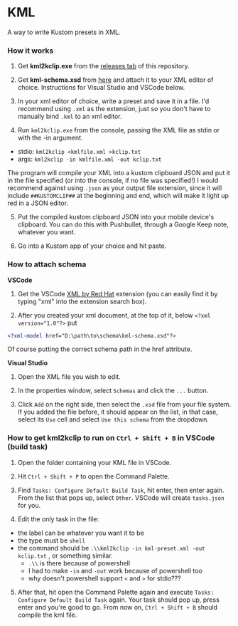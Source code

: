 # KML
A way to write Kustom presets in XML.


### How it works
1. Get **kml2kclip.exe** from the [releases tab](https://github.com/theothertored/kml/releases) of this repository.

2. Get **kml-schema.xsd** from [here](https://github.com/theothertored/kml/blob/master/kml2kclip/schema/kml-schema.xsd) and attach it to your XML editor of choice. Instructions for Visual Studio and VSCode below.

3. In your xml editor of choice, write a preset and save it in a file. I'd recommend using `.xml` as the extension, just so you don't have to manually bind `.kml` to an xml editor.

4. Run `kml2kclip.exe` from the console, passing the XML file as stdin or with the -in argument.
 - stdio: `kml2kclip <kmlfile.xml >kclip.txt`
 - args: `kml2kclip -in kmlfile.xml -out kclip.txt`  

 The program will compile your XML into a kustom clipboard JSON and put it in the file specified (or into the console, if no file was specified!)
 I would recommend against using `.json` as your output file extension, since it will include `##KUSTOMCLIP##` at the beginning and end, which will make it light up red in a JSON editor.

5. Put the compiled kustom clipboard JSON into your mobile device's clipboard. You can do this with Pushbullet, through a Google Keep note, whatever you want.

6. Go into a Kustom app of your choice and hit paste.

### How to attach schema

**VSCode**

1. Get the VSCode [XML by Red Hat](https://marketplace.visualstudio.com/items?itemName=redhat.vscode-xml) extension (you can easily find it by typing "xml" into the extension search box).

2. After you created your xml document, at the top of it, below `<?xml version="1.0"?>` put
```xml
<?xml-model href="D:\path\to\schema\kml-schema.xsd"?>
```
 Of course putting the correct schema path in the href attribute.

**Visual Studio**

1. Open the XML file you wish to edit.  

2.  In the properties window, select `Schemas` and click the `...` button.

3. Click `Add` on the right side, then select the `.xsd` file from your file system. If you added the file before, it should appear on the list, in that case, select its `Use` cell and select `Use this schema` from the dropdown. 


### How to get kml2kclip to run on `Ctrl + Shift + B` in VSCode (build task)

1. Open the folder containing your KML file in VSCode.

2. Hit `Ctrl + Shift + P` to open the Command Palette.

3. Find `Tasks: Configure Default Build Task`, hit enter, then enter again. From the list that pops up, select `Other`. VSCode will create `tasks.json` for you.

4. Edit the only task in the file:
 - the label can be whatever you want it to be
 - the type must be `shell`
 - the command should be `.\\kml2kclip -in kml-preset.xml -out kclip.txt` , or something similar.
    - `.\\` is there because of powershell
    - I had to make `-in` and `-out` work because of powershell too
    - why doesn't powershell support `<` and `>` for stdio???

5. After that, hit open the Command Palette again and execute `Tasks: Configure Default Build Task` again. Your task should pop up, press enter and you're good to go. From now on, `Ctrl + Shift + B` should compile the kml file.